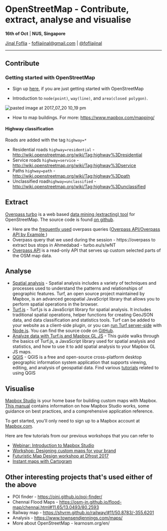 # OpenStreetMap - Contribute, extract, analyse and visualise


**16th of Oct** | **NUS, Singapore**

[Jinal Foflia](https://in.linkedin.com/in/jinalfoflia) - fofliajinal@gmail.com | [@fofliajinal](https://twitter.com/fofliajinal)

----

## Contribute

### Getting started with OpenStreetMap

- Sign up [here](https://www.openstreetmap.org/), if you are just getting started with OpenStreetMap

- Introduction to `node(point)`, `way(line)`, and `area(closed polygon)`.

![pasted image at 2017_07_20 10_19 pm](https://user-images.githubusercontent.com/6770741/28456397-c7b56830-6e1f-11e7-9404-3838bfbcbd9e.png)
- How to map buildings. For more: https://www.mapbox.com/mapping/


#### Highway classification

Roads are added with the tag `highway=*`
- Residential roads `highway=residential` - http://wiki.openstreetmap.org/wiki/Tag:highway%3Dresidential
- Service roads  `highway=service` - http://wiki.openstreetmap.org/wiki/Tag:highway%3Dservice
- Paths `highway=path` - http://wiki.openstreetmap.org/wiki/Tag:highway%3Dpath
- Unclassified road`highway=unclassified` - http://wiki.openstreetmap.org/wiki/Tag:highway%3Dunclassified

## Extract

[Overpass turbo](http://overpass-turbo.eu) is a web based [data mining (extracting) tool](https://wiki.openstreetmap.org/wiki/Overpass_turbo) for OpenStreetMap. The source code is found [on github](https://github.com/tyrasd/overpass-turbo). 
 
- Here are the [frequently used](https://github.com/mapbox/mapping/wiki/Overpass:-Frequently-used-queries) overpass queries ([Overpass API/Overpass API by Example
](https://wiki.openstreetmap.org/wiki/Overpass_API/Overpass_API_by_Example))
- Overpass query that we used during the session - https://overpass to extract bus stops in Ahmedabad - turbo.eu/s/wNT
- [Overpass API](https://wiki.openstreetmap.org/wiki/Overpass_API) is a read-only API that serves up custom selected parts of the OSM map data.


## Analyse

- [Spatial analysis](https://www.mapbox.com/help/how-analysis-works/) - Spatial analysis includes a variety of techniques and processes used to understand the patterns and relationships of geographic features. Turf, an open source project maintained by Mapbox, is an advanced geospatial JavaScript library that allows you to perform spatial operations in the browser.
- [Turf.js](http://turfjs.org/) - Turf.js is a JavaScript library for spatial analysis. It includes traditional spatial operations, helper functions for creating GeoJSON data, and data classification and statistics tools. Turf can be added to your website as a client-side plugin, or you can [run Turf server-side](https://www.npmjs.com/package/turf) with [Node.js](http://nodejs.org/). You can find the source code on [GitHub](https://github.com/turfjs/turf).
- [Analyze data with Turf.js and Mapbox GL JS](https://www.mapbox.com/help/analysis-with-turf/) - This guide walks through the basics of Turf.js, a JavaScript library used for spatial analysis and statistics, and how to use it to add spatial analysis to your Mapbox GL JS maps.
- [QGIS](https://en.wikipedia.org/wiki/QGIS) - QGIS is a free and open-source cross-platform desktop geographic information system application that supports viewing, editing, and analysis of geospatial data. Find various [tutorials](https://www.qgistutorials.com/en/) related to using QGIS

## Visualise

[Mapbox Studio](https://www.mapbox.com/studio) is your home base for building custom maps with Mapbox. [This manual](https://www.mapbox.com/help/studio-manual/) contains information on how Mapbox Studio works, some guidance on best practices, and a comprehensive application reference.

To get started, you'll only need to sign up to a Mapbox account at [Mapbox.com](https://www.mapbox.com/).


Here are few tutorials from our previous workshops that you can refer to 

- [Webinar: Introduction to Mapbox Studio](https://github.com/mapbox/workshops/tree/gh-pages/HOT-webinar-2017)
- [Workshop: Designing custom maps for your brand](https://github.com/mapbox/workshops/tree/gh-pages/branding-workshop)
- [Futuristic Map Design workshop at Dfrost 2017](https://github.com/mapbox/workshops/tree/gh-pages/dfrost-2017-scifi-map)
- [Instant maps with Cartogram](https://blog.mapbox.com/instant-maps-with-cartogram-5854e65ba4c3)

## Other interesting projects that's used either of the above

- POI finder - https://oini.github.io/poi-finder/
- Chennai Flood Maps - https://osm-in.github.io/flood-map/chennai.html#11.65/13.0493/80.2593
- Railway map - https://shvrm.github.io/railway/#11/50.8783/-355.6201
- Analysis - https://www.townsendjennings.com/maps/
- More about OpenStreetMap - learnosm.org/en/
